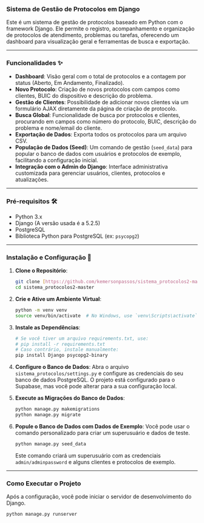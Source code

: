 ### Sistema de Gestão de Protocolos em Django

Este é um sistema de gestão de protocolos baseado em Python com o framework Django. Ele permite o registro, acompanhamento e organização de protocolos de atendimento, problemas ou tarefas, oferecendo um dashboard para visualização geral e ferramentas de busca e exportação.

---

### Funcionalidades ✨

* **Dashboard**: Visão geral com o total de protocolos e a contagem por status (Aberto, Em Andamento, Finalizado).
* **Novo Protocolo**: Criação de novos protocolos com campos como clientes, BUIC do dispositivo e descrição do problema.
* **Gestão de Clientes**: Possibilidade de adicionar novos clientes via um formulário AJAX diretamente da página de criação de protocolo.
* **Busca Global**: Funcionalidade de busca por protocolos e clientes, procurando em campos como número do protocolo, BUIC, descrição do problema e nome/email do cliente.
* **Exportação de Dados**: Exporta todos os protocolos para um arquivo CSV.
* **População de Dados (Seed)**: Um comando de gestão (`seed_data`) para popular o banco de dados com usuários e protocolos de exemplo, facilitando a configuração inicial.
* **Integração com o Admin do Django**: Interface administrativa customizada para gerenciar usuários, clientes, protocolos e atualizações.

---

### Pré-requisitos 🛠️

* Python 3.x
* Django (A versão usada é a 5.2.5)
* PostgreSQL
* Biblioteca Python para PostgreSQL (ex: `psycopg2`)

---

### Instalação e Configuração 🚀

1.  **Clone o Repositório**:
    ```bash
    git clone [https://github.com/kemersonpassos/sistema_protocolos2-master-main.git]
    cd sistema_protocolos2-master
    ```

2.  **Crie e Ative um Ambiente Virtual**:
    ```bash
    python -m venv venv
    source venv/bin/activate  # No Windows, use `venv\Scripts\activate`
    ```

3.  **Instale as Dependências**:
    ```bash
    # Se você tiver um arquivo requirements.txt, use:
    # pip install -r requirements.txt
    # Caso contrário, instale manualmente:
    pip install Django psycopg2-binary
    ```

4.  **Configure o Banco de Dados**:
    Abra o arquivo `sistema_protocolos/settings.py` e configure as credenciais do seu banco de dados PostgreSQL. O projeto está configurado para o Supabase, mas você pode alterar para a sua configuração local.

5.  **Execute as Migrações do Banco de Dados**:
    ```bash
    python manage.py makemigrations
    python manage.py migrate
    ```

6.  **Popule o Banco de Dados com Dados de Exemplo**:
    Você pode usar o comando personalizado para criar um superusuário e dados de teste.
    ```bash
    python manage.py seed_data
    ```
    Este comando criará um superusuário com as credenciais `admin/adminpassword` e alguns clientes e protocolos de exemplo.

---

### Como Executar o Projeto

Após a configuração, você pode iniciar o servidor de desenvolvimento do Django.

```bash
python manage.py runserver
